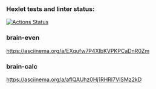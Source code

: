 ### Hexlet tests and linter status:
[![Actions Status](https://github.com/KolganovTimur/python-project-lvl1/workflows/hexlet-check/badge.svg)](https://github.com/KolganovTimur/python-project-lvl1/actions)
### brain-even
https://asciinema.org/a/EXqufw7P4XlbKVPKPCaDnR0Zm

### brain-calc
https://asciinema.org/a/aflQAUhz0Hj1RHRI7VlSMz2kD

